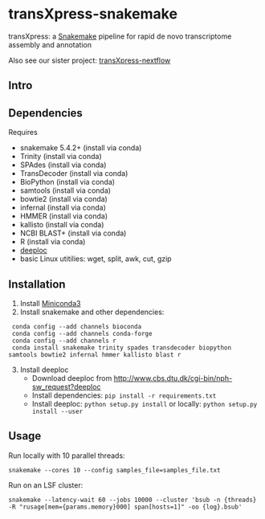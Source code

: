 # transXpress-snakemake
transXpress: a [Snakemake](https://snakemake.readthedocs.io/en/stable/) pipeline for rapid de novo transcriptome assembly and annotation

Also see our sister project: [transXpress-nextflow](https://github.com/transXpress/transXpress-nextflow)

## Intro

## Dependencies

Requires
* snakemake 5.4.2+ (install via conda)
* Trinity (install via conda)
* SPAdes (install via conda)
* TransDecoder (install via conda)
* BioPython (install via conda)
* samtools (install via conda)
* bowtie2 (install via conda)
* infernal (install via conda)
* HMMER (install via conda)
* kallisto (install via conda)
* NCBI BLAST+ (install via conda)
* R (install via conda)
* [deeploc](http://www.cbs.dtu.dk/cgi-bin/nph-sw_request?deeploc)
* basic Linux utitilies: wget, split, awk, cut, gzip

## Installation

1. Install [Miniconda3](https://conda.io/en/latest/miniconda.html)
2. Install snakemake and other dependencies:  
~~~~
 conda config --add channels bioconda
 conda config --add channels conda-forge
 conda config --add channels r
 conda install snakemake trinity spades transdecoder biopython samtools bowtie2 infernal hmmer kallisto blast r
~~~~
3. Install deeploc
      * Download deeploc from http://www.cbs.dtu.dk/cgi-bin/nph-sw_request?deeploc
      * Install dependencies: `pip install -r requirements.txt`
      * Install deeploc: `python setup.py install` or locally: `python setup.py install --user`

## Usage

Run locally with 10 parallel threads:
~~~~
snakemake --cores 10 --config samples_file=samples_file.txt
~~~~

Run on an LSF cluster:
~~~~
snakemake --latency-wait 60 --jobs 10000 --cluster 'bsub -n {threads} -R "rusage[mem={params.memory}000] span[hosts=1]" -oo {log}.bsub'
~~~~

